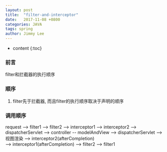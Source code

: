 ```yaml
---
layout: post
title:  "filter-and-interceptor"
date:   2017-11-08 +0800
categories: JAVA
tags: spring
author: Jimmy Lee
---
```


* content
{:toc}


### 前言  
filter和拦截器的执行顺序  


### 顺序
1. filter先于拦截器, 而且filter的执行顺序取决于声明的顺序


### 调用顺序  
request --> filter1 --> filter2 --> interceptor1 --> interceptor2 --> dispatcherServlet 
--> controller -- modelAndView --> dispatcherServlet --> 视图渲染 --> interceptor2(afterCompletion)  
--> interceptor1(afterCompletion) --> filter2 --> filter1
